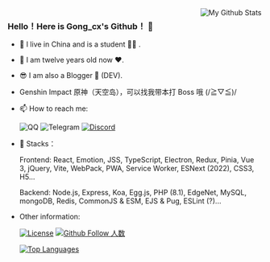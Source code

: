 <a href="https://github.com/GongCx-Github" one-link-mark="yes" target="_blank">
<img align="right" alt="My Github Stats" src="https://github-readme-stats.vercel.app/api?username=GongCx-Github&show_icons=true&theme=vue-dark&custom_title=%E6%88%91%E7%9A%84%20Github%20%E7%BB%9F%E8%AE%A1%E5%8D%A1" />
</a>

### Hello！Here is Gong_cx's Github！ 👋

- 🔭 I live in China and is a student 👨‍💻 .
- 🤡 I am twelve years old now ❤️.
- 😎 I am also a Blogger 📝 (DEV).
- Genshin Impact 原神（天空岛），可以找我带本打 Boss 哦 (/≧▽≦)/
- 📫 How to reach me:


   ![QQ](https://img.shields.io/static/v1?label=%E8%85%BE%E8%AE%AF%20QQ&message=3175992523&color=orange&style=for-the-badge&labelColor=blue&logoColor=black&logo=Tencent%20QQ)   ![Telegram](https://img.shields.io/static/v1?label=Telegram&message=@Gong_cx&color=blue&style=for-the-badge&labelColor=green&logo=telegram)   [![Discord](https://img.shields.io/discord/879563083616489502?label=Discord%20%E6%9C%8D%E5%8A%A1%E5%99%A8&logo=discord&style=for-the-badge)](https://discord.com/channels/879563083616489502/)

- 🤗 Stacks：

   Frontend: React, Emotion, JSS, TypeScript, Electron, Redux, Pinia, Vue 3, jQuery, Vite, WebPack, PWA, Service Worker, ESNext (2022), CSS3, H5...

   Backend: Node.js, Express, Koa, Egg.js, PHP (8.1), EdgeNet, MySQL, mongoDB, Redis, CommonJS & ESM, EJS & Pug, ESLint (?)...

- Other information:


   [![License](https://img.shields.io/github/license/GongCx-Github/GongCx-Github?color=orange&labelColor=blue&label=%E6%88%91%E4%BB%AC%E6%AD%A3%E5%9C%A8%E4%BD%BF%E7%94%A8&logo=GNU&style=for-the-badge)](https://www.gnu.org/licenses/gpl-3.0.html)   [![Github Follow 人数](https://img.shields.io/badge/dynamic/json?color=orange&suffix=%20Fans&style=for-the-badge&labelColor=blue&label=Github%20Follow%20%E4%BA%BA%E6%95%B0&query=%24.data.totalSubs&url=https%3A%2F%2Fapi.spencerwoo.com%2Fsubstats%2F%3Fsource%3Dgithub%26queryKey%3DGongCx-Github&&logo=github)](https://github.com/GongCx-Github)

   [![Top Languages](https://github-readme-stats.vercel.app/api/top-langs/?username=GongCx-Github&langs_count=10&show_icons=true&theme=vue-dark&custom_title=%E6%88%91%E7%9A%84%20Github%20%E8%AF%AD%E8%A8%80%E4%BD%BF%E7%94%A8%E9%A2%91%E7%8E%87%E8%A1%A8)](https://github.com/GongCx-github)
